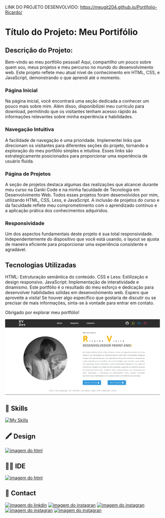 LINK DO PROJETO DESENVOLVIDO: https://meugit204.github.io/Portifolio-Ricardo/

# Título do Projeto: Meu Portifólio

## Descrição do Projeto:
Bem-vindo ao meu portfólio pessoal! Aqui, compartilho um pouco sobre quem sou, meus projetos e meu percurso no mundo do desenvolvimento web. Este projeto reflete meu atual nível de conhecimento em HTML, CSS, e JavaScript, demonstrando o que aprendi até o momento.

### Página Inicial
Na página inicial, você encontrará uma seção dedicada a conhecer um pouco mais sobre mim. Além disso, disponibilizei meu currículo para download, permitindo que os visitantes tenham acesso rápido às informações relevantes sobre minha experiência e habilidades.

### Navegação Intuitiva
A facilidade de navegação é uma prioridade. Implementei links que direcionam os visitantes para diferentes seções do projeto, tornando a exploração do meu portfólio simples e intuitiva. Esses links são estrategicamente posicionados para proporcionar uma experiência de usuário fluida.

### Página de Projetos
A seção de projetos destaca algumas das realizações que alcancei durante meu curso na Danki Code e na minha faculdade de Tecnologia em Desenvolvimento Web. Todos esses projetos foram desenvolvidos por mim, utilizando HTML, CSS, Less, e JavaScript. A inclusão de projetos do curso e da faculdade reflete meu comprometimento com o aprendizado contínuo e a aplicação prática dos conhecimentos adquiridos.

### Responsividade
Um dos aspectos fundamentais deste projeto é sua total responsividade. Independentemente do dispositivo que você está usando, o layout se ajusta de maneira eficiente para proporcionar uma experiência consistente e agradável.

## Tecnologias Utilizadas
HTML: Estruturação semântica do conteúdo.
CSS e Less: Estilização e design responsivo.
JavaScript: Implementação de interatividade e dinamismo.
Este portfólio é o resultado do meu esforço e dedicação para desenvolver habilidades sólidas em desenvolvimento web. Espero que aproveite a visita! Se houver algo específico que gostaria de discutir ou se precisar de mais informações, sinta-se à vontade para entrar em contato.

Obrigado por explorar meu portfólio!

![Texto Alternativo](https://github.com/meugit204/imagens/blob/09a1a4ff6f7069fe22ee5ded9b25bd69e3011f10/meu-portifolio.png)
 
## 🚀 Skills

[![My Skills](https://skillicons.dev/icons?i=js,html,css,angular,git)](https://skillicons.dev)

## 🖍 Design

[![imagem do html](https://img.shields.io/badge/Figma-F24E1E?style=for-the-badge&logo=figma&logoColor=white)](#)

## 👩‍💻 IDE

[![imagem do html](https://img.shields.io/badge/Visual_Studio_Code-0078D4?style=for-the-badge&logo=visual%20studio%20code&logoColor=white)](#)

## 📱 Contact

[![imagem do linkdin](https://img.shields.io/badge/LinkedIn-0077B5?style=for-the-badge&logo=linkedin&logoColor=white)](https://www.linkedin.com/in/ricardo-vieira-dev/)
[![imagem do instagran](https://img.shields.io/badge/Instagram-E4405F?style=for-the-badge&logo=instagram&logoColor=white)](https://www.instagram.com/kadu_vieira_rv/)
[![imagem do instagran](https://img.shields.io/badge/Gmail-D14836?style=for-the-badge&logo=gmail&logoColor=white)](<mailto:ricardo.dev.of@gmail.com>)
[![imagem do instagran](https://img.shields.io/badge/WhatsApp-25D366?style=for-the-badge&logo=whatsapp&logoColor=white)](https://wa.me/5598984178259)
[![imagem do instagran](https://img.shields.io/badge/website-000000?style=for-the-badge&logo=About.me&logoColor=white)](#)
